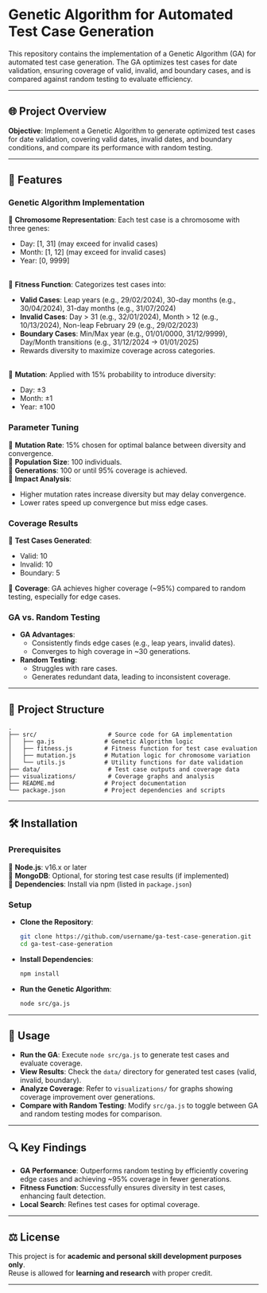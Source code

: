 # Genetic Algorithm for Automated Test Case Generation

This repository contains the implementation of a Genetic Algorithm (GA) for automated test case generation. The GA optimizes test cases for date validation, ensuring coverage of valid, invalid, and boundary cases, and is compared against random testing to evaluate efficiency.

---

## 🌐 Project Overview

**Objective**: Implement a Genetic Algorithm to generate optimized test cases for date validation, covering valid dates, invalid dates, and boundary conditions, and compare its performance with random testing.

---

## 🌟 Features

### Genetic Algorithm Implementation

🔹 **Chromosome Representation**: Each test case is a chromosome with three genes:

- Day: \[1, 31\] (may exceed for invalid cases)
- Month: \[1, 12\] (may exceed for invalid cases)
- Year: \[0, 9999\]

\
🔹 **Fitness Function**: Categorizes test cases into:

- **Valid Cases**: Leap years (e.g., 29/02/2024), 30-day months (e.g., 30/04/2024), 31-day months (e.g., 31/07/2024)
- **Invalid Cases**: Day &gt; 31 (e.g., 32/01/2024), Month &gt; 12 (e.g., 10/13/2024), Non-leap February 29 (e.g., 29/02/2023)
- **Boundary Cases**: Min/Max year (e.g., 01/01/0000, 31/12/9999), Day/Month transitions (e.g., 31/12/2024 → 01/01/2025)
- Rewards diversity to maximize coverage across categories.

\
🔹 **Mutation**: Applied with 15% probability to introduce diversity:

- Day: ±3
- Month: ±1
- Year: ±100

### Parameter Tuning

🔹 **Mutation Rate**: 15% chosen for optimal balance between diversity and convergence.\
🔹 **Population Size**: 100 individuals.\
🔹 **Generations**: 100 or until 95% coverage is achieved.\
🔹 **Impact Analysis**:

- Higher mutation rates increase diversity but may delay convergence.
- Lower rates speed up convergence but miss edge cases.

### Coverage Results

🔹 **Test Cases Generated**:

- Valid: 10
- Invalid: 10
- Boundary: 5

🔹 **Coverage**: GA achieves higher coverage (\~95%) compared to random testing, especially for edge cases.

### GA vs. Random Testing

- **GA Advantages**:
  - Consistently finds edge cases (e.g., leap years, invalid dates).
  - Converges to high coverage in \~30 generations.
- **Random Testing**:
  - Struggles with rare cases.
  - Generates redundant data, leading to inconsistent coverage.

---

## 📁 Project Structure

```plaintext
.
├── src/                    # Source code for GA implementation
│   ├── ga.js              # Genetic Algorithm logic
│   ├── fitness.js         # Fitness function for test case evaluation
│   ├── mutation.js        # Mutation logic for chromosome variation
│   └── utils.js           # Utility functions for date validation
├── data/                   # Test case outputs and coverage data
├── visualizations/         # Coverage graphs and analysis
├── README.md              # Project documentation
└── package.json           # Project dependencies and scripts
```

---

## 🛠️ Installation

### Prerequisites

🔹 **Node.js**: v16.x or later\
🔹 **MongoDB**: Optional, for storing test case results (if implemented)\
🔹 **Dependencies**: Install via npm (listed in `package.json`)

### Setup

- **Clone the Repository**:

  ```bash
  git clone https://github.com/username/ga-test-case-generation.git
  cd ga-test-case-generation
  ```

- **Install Dependencies**:

  ```bash
  npm install
  ```

- **Run the Genetic Algorithm**:

  ```bash
  node src/ga.js
  ```

---

## 📖 Usage

- **Run the GA**: Execute `node src/ga.js` to generate test cases and evaluate coverage.
- **View Results**: Check the `data/` directory for generated test cases (valid, invalid, boundary).
- **Analyze Coverage**: Refer to `visualizations/` for graphs showing coverage improvement over generations.
- **Compare with Random Testing**: Modify `src/ga.js` to toggle between GA and random testing modes for comparison.

---

## 🔍 Key Findings

- **GA Performance**: Outperforms random testing by efficiently covering edge cases and achieving \~95% coverage in fewer generations.
- **Fitness Function**: Successfully ensures diversity in test cases, enhancing fault detection.
- **Local Search**: Refines test cases for optimal coverage.

---

## ⚖️ License
This project is for **academic and personal skill development purposes only**.  
Reuse is allowed for **learning and research** with proper credit.

---
